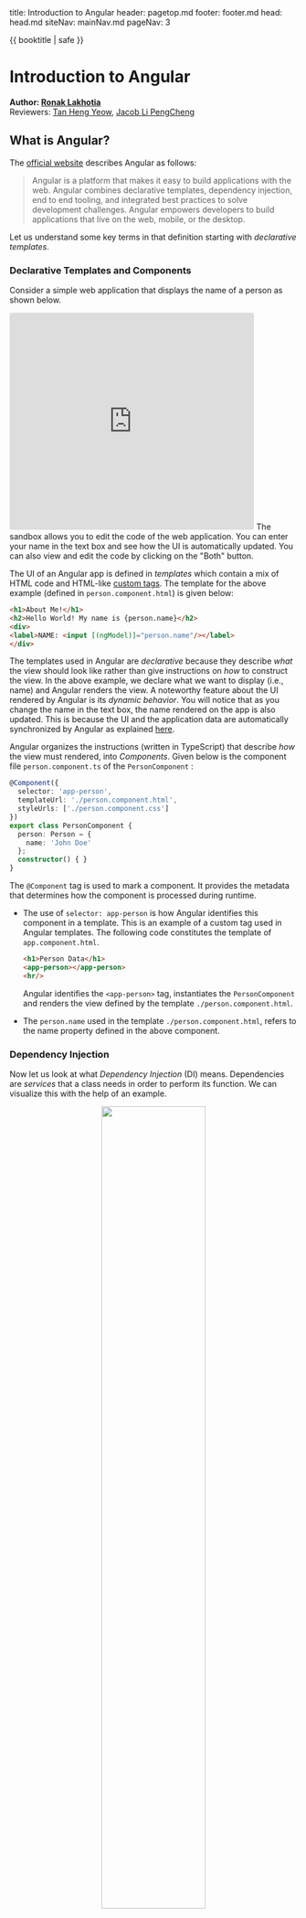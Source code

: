<frontmatter>
  title: Introduction to Angular
  header: pagetop.md
  footer: footer.md
  head: head.md
  siteNav: mainNav.md
  pageNav: 3
</frontmatter>

<div class="website-content">

{{ booktitle | safe }}

# Introduction to Angular

**Author: [Ronak Lakhotia](https://github.com/RonakLakhotia)**                                                              
Reviewers: [Tan Heng Yeow](https://github.com/tanhengyeow), [Jacob Li PengCheng](https://github.com/jacoblipech)

## What is Angular?

The [official website](https://angular.io/docs) describes Angular as follows:

>Angular is a platform that makes it easy to build applications with the web. Angular combines declarative templates, dependency injection, end to end tooling, and integrated best practices to solve development challenges. Angular empowers developers to build applications that live on the web, mobile, or the desktop.

Let us understand some key terms in that definition starting with _declarative templates_.

### Declarative Templates and Components

Consider a simple web application that displays the name of a person as shown below.

<iframe src="https://stackblitz.com/edit/angular-3qy4j2?embed=1&file=src/app/app.component.ts&view=preview" style="width:85%; height:380px; border:0; border-radius: 4px; overflow:hidden;" sandbox="allow-modals allow-forms allow-popups allow-scripts allow-same-origin"></iframe> 

<box type="info">
    The sandbox allows you to edit the code of the web application. You can enter your name in the text box and see how the UI is automatically updated. You can also view and edit the code by clicking on the "Both" button. 
</box>

The UI of an Angular app is defined in _templates_ which contain a mix of HTML code and HTML-like [custom tags](https://angular.io/guide/elements). The template for the above example (defined in `person.component.html`) is given below:

``` html
<h1>About Me!</h1>
<h2>Hello World! My name is {person.name}</h2>
<div>
<label>NAME: <input [(ngModel)]="person.name"/></label>
</div>
```
  
The templates used in Angular are _declarative_ because they describe _what_ the view should look like rather than give instructions on _how_ to construct the view. In the above example, we declare what we want to display (i.e., name) and Angular renders the view. A noteworthy feature about the UI rendered by Angular is its _dynamic behavior_.
You will notice that as you change the name in the text box, the name rendered on the app is also updated. This is because the UI and the application data are automatically synchronized by Angular as explained [here](https://angular.io/guide/template-syntax#binding-syntax-an-overview).

Angular organizes the instructions (written in TypeScript) that describe _how_ the view must rendered, into _Components_. Given below is the component file `person.component.ts` of the `PersonComponent` :  

```typescript
@Component({
  selector: 'app-person',
  templateUrl: './person.component.html',
  styleUrls: ['./person.component.css']
})
export class PersonComponent {
  person: Person = {
    name: 'John Doe'
  };
  constructor() { }
}
```

The `@Component` tag is used to mark a component. It provides the metadata that determines how the component is processed during runtime.

* The use of `selector: app-person` is how Angular identifies this component in a template. This is an example of a custom tag used in Angular templates. The following code constitutes the template of `app.component.html`.

    ```html
    <h1>Person Data</h1>
    <app-person></app-person>
    <hr/>
    ```

    Angular identifies the `<app-person>` tag, instantiates the `PersonComponent` and renders the view defined by the template `./person.component.html`.

* The `person.name` used in the template `./person.component.html`, refers to the name property defined in the above component.

### Dependency Injection

Now let us look at what _Dependency Injection_ (DI) means. Dependencies are _services_ that a class needs in order to perform its function. We can visualize this with the help of an example.

<center>
<img src="dependency.png" width="60%">

_Figure 1. What is a dependency?_ (source: [freecodecamp](https://medium.freecodecamp.org/a-quick-intro-to-dependency-injection-what-it-is-and-when-to-use-it-7578c84fa88f))
</center>

Dependency injection is a way of providing a class with the required services. Given below is an injectable service class.
 
```typescript
import { Injectable } from '@angular/core';
import { PERSONS } from './mock-persons';
@Injectable({
  providedIn: 'root',
})
export class PersonService {
  getPersons() { return PERSONS; }
}
```

The `PersonComponent` declared previously, can make use of this `PersonService` by injecting the dependency in its constructor as a parameter.

```
constructor(personService: PersonService) {
 this.persons = personService.getPersons();
}
```

In the above example, we write the `getPersons` method only once in the service class and we can access this method from any component by injecting the service in the constructor.
This way of using DI increases the efficiency and modularity (as per the [Angular official website](https://angular.io/guide/dependency-injection)).

Declarative Templates and Dependency Injection are only a couple of noteworthy features of Angular. A more comprehensive [list](https://angular.io/features) is available on the official website. 
 
## Why Angular?

Now that we know what Angular is, let us look at some benefits it has to offer.

### Benefit 1: Angular Provides Good Tooling Services

Angular provides developers with tools that enforce "best practices". Let us look at some of these tools.

* **TypeScript** - Angular applications are built using the TypeScript language, a superset of JavaScript.
TypeScript provides <tooltip content="Static typing involves type checking during compile-time as opposed to run-time. Types are associated with variables not values.">static typing</tooltip>.
This helps the compiler show warnings about any potential errors in the code, before the app runs. Consider the following example: 

    ```typescript
    function add(x : number, y : number) : number {
        return x + y;
    }
    add('a', 'b'); // compiler flags an error
    ```
    In the code above, parameters `x` and `y` are declared to have the type `number`. Thus, the compiler shows an error when the function is called with strings as inputs to the function.
    
    Another advantage of TypeScript is _Type Inference_ - TypeScript makes typing a bit easier and less explicit by the usage of type inference. Let us see how.
    
    ```typescript
    let a = "some text";
    let b = 123;
    a = b; // Compiler Error: Type 'number' is not assignable to type 'string'
    ```    
    
    In the above code snippet, we are not explicitly defining `a: string` with a type annotation. TypeScript infers the type of the variable based on the value assigned to the variable. The value of `a` is a string and hence the type of `a` is inferred as `string`.
    Similarly, the type of `b` is inferred as `number`. Therefore, while inferring types, the compiler flags an error saying a `number` type cannot be assigned to a `string` type.
    
    You can read this [article](https://medium.com/tech-tajawal/typescript-why-should-one-use-it-a539faa92010) to learn more about the features that TypeScript has to offer.
    
* **Angular CLI** - Angular CLI stands for Angular Command Line Interface. It is a command line tool for managing Angular apps. 
    With the CLI you can perform the following commands to ease the development process.
     - Generate a new Angular application with - `ng new`
     - Generate Angular files - `ng generate`
     - Build your application for deployment - `ng build`
     
    You can refer to the [official documentation](https://cli.angular.io/) for a complete list of the CLI commands.
    
    The Angular CLI also helps developers follow good development practices. For example, 
    The Angular CLI has out-of-the-box integration with <tooltip content="Codelyzer is an open source tool that checks whether the pre-defined coding guidelines have been followed">**Codelyzer**</tooltip>.
    Codelyzer lints your code against the [official Angular style guide](https://angular.io/guide/styleguide). With Angular CLI, you can simply run the command `ng lint` to get an analysis of whether your code follows the "best practices".
        

This [article](https://medium.freecodecamp.org/best-practices-for-a-clean-and-performant-angular-application-288e7b39eb6f) provides a comprehensive list of best tooling services offered by Angular.
 
### Benefit 2: Angular Allows Cross-Platform Development

Using the modern versions of Angular, developers can build applications that live on the web, mobile, or the desktop.

* **Progressive Web Apps** - PWAs are web-based applications that contain most of the benefits of a typical mobile app. The [official documentation](https://developers.google.com/web/progressive-web-apps/) written by Google describes PWAs to be reliable, fast and engaging. With Angular you can develop PWAs and provide an immersive user experience.
This [article](https://medium.com/@nsmirnova/creating-pwa-with-angular-5-e36ea2378b5d) is a good place to learn the basics of building PWAs using Angular.

* **Native Apps** - Angular can be used to build <tooltip content="a smartphone application that is coded in a specific programming language, such as Swift for iOS or Java for Android operating systems">native mobile applications</tooltip>. There are many frameworks such as [NativeScript](https://www.nativescript.org/) and [Ionic](https://ionicframework.com/)
that can be integrated with Angular for mobile application development. As per the [official Ionic website](https://ionicframework.com/docs/intro), it is easy to integrate Ionic with the Angular.

* **Desktop Apps** - With Angular you can create desktop applications across Mac, Windows and Linux systems. In order for your application to be compatible with the different Operating Systems, you can use the <tooltip content="Electron is a framework that provides a set of APIs to interact with the Windows, OS X, and Linux operating systems. It makes cross-platform development easier.">[Electron](https://electronjs.org/)</tooltip> framework.
You can integrate the Electron framework in your project using the Angular CLI and start building your application.
This [article](https://medium.com/@yannmjl/how-to-build-native-cross-platform-desktop-apps-with-angular-electron-bd1d6e3919b2) is a good introduction to building desktop apps with Angular and Electron.

### Benefit 3: Angular Provides Two-way Data Binding

Web apps have two main components, a _View_ and a _Model_. The View component is responsible for displaying data (i.e., the part users see). The Model is concerned with the logic implementation of the application. It updates and retrieves the data to and from the database.
_Data binding_ refers to the exchange of data between the View and Model components. There are two types of data binding as shown below.

<center>
<img src="data.jpg" width="50%">

_Figure 2. Types of data binding_ ([source](https://osmangoni.info/posts/one-way-and-two-way-data-binding/))
</center>

Some frameworks like [React](https://reactjs.org/docs/thinking-in-react.html) provide one-way data binding i.e., when there is a change to the Model, the View updates automatically.
However, if the app allows users to change data through the view (e.g., entering your name in the textbox), the developer has to write code to propagate that change to the Model.

In contrast, Angular provides data binding in both ways. That means even changes to the View can be propagated to the Model automatically, without writing extra code for that.

This [article](https://medium.com/@preethi.s/angular-custom-two-way-data-binding-3e618309d6c7) on Medium provides a good introduction to two-way data binding in Angular.

### Disadvantages of Angular

Like any other framework/library, Angular has its share of disadvantages.

1. **Steep Learning Curve** - Angular requires you to learn many concepts, such as _directives_, modules, components, services and many more. 
The large number of new concepts can be confusing to newcomers. Additionally, Angular requires you to learn a new language, TypeScript.

2. **Opinionated Framework** - Angular is opinionated about how you structure your code. This means that Angular provides you defaults for building applications. For instance, there are in-built services to perform data fetching, state management and much more. It is also opinionated about the development language as it requires you to use TypeScript.<br/>
In contrast, React allows you to integrate any third party services in your application.
    
### Comparison with other popular frontend frameworks

[React]("https://reactjs.org/") and [Vue]("https://vuejs.org/") are two popular alternatives to Angular.

React is a popular Javascript library, open sourced by Facebook. The ease of learning React is a key advantage over Angular.
It also provides more flexibility as it allows integration of third party libraries.

Vue, another open-source JavaScript framework, offers some advantages over Angular, like increased flexibility, simple structure and ease of integration. This makes it easier to learn Vue as compared to Angular or React.

Below are a few resources that give a brief comparison between these popular frontend frameworks.

1. [React vs Angular vs Vue](https://medium.com/@TechMagic/reactjs-vs-angular5-vs-vue-js-what-to-choose-in-2018-b91e028fa91d) - A brief comparison between the three most popular frontend tools.
2. [Why use Vue](https://medium.com/@brainmobi/advantages-of-using-vue-js-for-your-web-applications-7e460cadfffc) - Advantages of using Vue.
3. [Angular vs React](https://programmingwithmosh.com/react/react-vs-angular/) - A comprehensive comparison between React and Angular.

## How to get started with Angular?

Given below are a few steps that will help you ease into the Angular environment:

1. [Different versions of Angular](https://www.simplilearn.com/angularjs-vs-angular-2-vs-angular-4-differences-article) - Before you start learning Angular, you must have a clear idea of its different versions.

2. [Start learning TypeScript](https://www.typescriptlang.org/docs/home.html) - Development in Angular relies heavily on TypeScript. You can start learning the basics of the new language from its official website.

3. [The official Angular website](https://angular.io/guide/quickstart) - offers a good tutorial to get started. It shows you how to build and run a simple "Hello World" application in Angular.

4. [Build your first Angular app](https://scrimba.com/g/gyourfirstangularapp) - You are recommended to complete this course taught by an Angular expert. It teaches you the important concepts of Angular in the form of interactive tutorials.

5. [StackOverflow Questions on Angular](https://stackoverflow.com/questions/tagged/angular?sort=votes&pageSize=50) - You can also refer to this list of top voted questions on Angular if you need help while developing your own Angular application.
